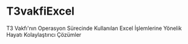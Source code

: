 # T3vakfiExcel
T3 Vakfı'nın Operasyon Sürecinde Kullanılan Excel İşlemlerine Yönelik Hayatı Kolaylaştırıcı Çözümler
